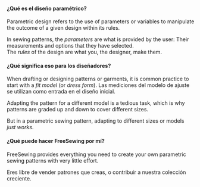 ---
---

#### ¿Qué es el diseño paramétrico?

Parametric design refers to the use of parameters or variables to manipulate the outcome of a given design within its rules.

In sewing patterns, the _parameters_ are what is provided by the user: Their measurements and options that they have selected.\
The _rules_ of the design are what you, the designer, make them.

#### ¿Qué significa eso para los diseñadores?

When drafting or designing patterns or garments, it is common practice to start with a _fit model_ (or _dress form_). Las mediciones del modelo de ajuste se utilizan como entrada en el diseño inicial.

Adapting the pattern for a different model is a tedious task, which is why patterns are graded up and down to cover different sizes.

But in a parametric sewing pattern, adapting to different sizes or models _just works_.

#### ¿Qué puede hacer FreeSewing por mí?

FreeSewing provides everything you need to create your own parametric sewing patterns with very little effort.

Eres libre de vender patrones que creas, o contribuir a nuestra colección creciente.
